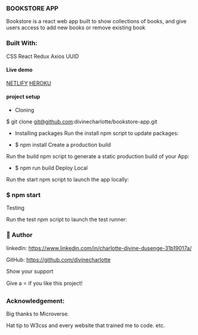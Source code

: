 ### BOOKSTORE APP
 Bookstore is a react web app built to show collections of books, and give users access to add new books or remove existing book

### Built With:
CSS
React
Redux
Axios
UUID

#### Live demo
[NETLIFY](https://62d00ad9a2b9a3590bbee1d8--transcendent-hamster-3120ae.netlify.app/)
[HEROKU](https://booksto-app.herokuapp.com/)

#### project setup

- Cloning

$ git clone git@github.com:divinecharlotte/bookstore-app.git

- Installing packages
Run the install npm script to update packages:

- $ npm install
Create a production build

Run the build npm script to generate a static production build of your App:

- $ npm run build
Deploy Local

Run the start npm script to launch the app locally:

### $ npm start
Testing

Run the test npm script to launch the test runner:


### 👤 Author

linkedIn: https://www.linkedin.com/in/charlotte-divine-dusenge-31b19017a/

GitHub: https://github.com/divinecharlotte

Show your support

Give a ⭐️ if you like this project!


### Acknowledgement:
Big thanks to Microverse.

Hat tip to W3css and every website that trained me to code.
etc.
